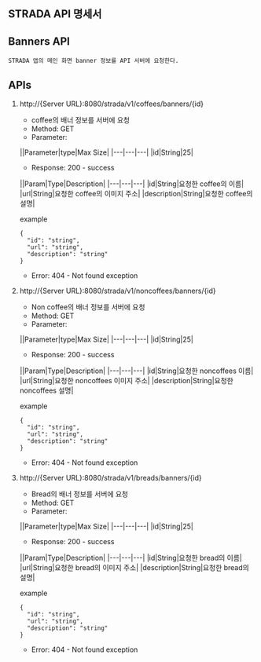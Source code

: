 ## STRADA API 명세서




## Banners API

	STRADA 앱의 메인 화면 banner 정보를 API 서버에 요청한다.
 
## APIs

1. http://{Server URL}:8080/strada/v1/coffees/banners/{id}
    * coffee의 배너 정보를 서버에 요청
    * Method: GET
    * Parameter:
    
    ||Parameter|type|Max Size|
    |---|---|---|
    |id|String|25|
    
    * Response: 200 - success
    
    ||Param|Type|Description|
    |---|---|---|
    |id|String|요청한 coffee의 이름|
    |url|String|요청한 coffee의 이미지 주소|
    |description|String|요청한 coffee의 설명|
        
    example
    ```
    {
      "id": "string",
      "url": "string",
      "description": "string"
    }
    ```
    * Error: 404 - Not found exception

  
2. http://{Server URL}:8080/strada/v1/noncoffees/banners/{id}
    * Non coffee의 배너 정보를 서버에 요청
    * Method: GET
    * Parameter:
    
    ||Parameter|type|Max Size|
    |---|---|---|
    |id|String|25|
    
    * Response: 200 - success
    
    ||Param|Type|Description|
    |---|---|---|
    |id|String|요청한 noncoffees 이름|
    |url|String|요청한 noncoffees 이미지 주소|
    |description|String|요청한 noncoffees 설명|
        
    example
    ```
    {
      "id": "string",
      "url": "string",
      "description": "string"
    }
    ```
    * Error: 404 - Not found exception

  
3. http://{Server URL}:8080/strada/v1/breads/banners/{id}
    * Bread의 배너 정보를 서버에 요청
    * Method: GET
    * Parameter:
    
    ||Parameter|type|Max Size|
    |---|---|---|
    |id|String|25|
    
    * Response: 200 - success
    
    ||Param|Type|Description|
    |---|---|---|
    |id|String|요청한 bread의 이름|
    |url|String|요청한 bread의 이미지 주소|
    |description|String|요청한 bread의 설명|
        
    example
    ```
    {
      "id": "string",
      "url": "string",
      "description": "string"
    }
    ```
    * Error: 404 - Not found exception

